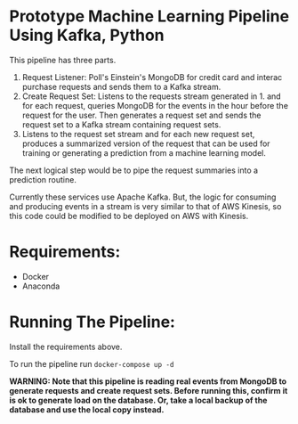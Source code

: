 # Prototype Machine Learning Pipeline Using Kafka, Python

This pipeline has three parts.

1. Request Listener: Poll's Einstein's MongoDB for credit card and interac purchase requests and sends them to a Kafka stream.
2. Create Request Set: Listens to the requests stream generated in 1. and for each request, queries MongoDB for the events in the hour before the request for the user. Then generates a request set and sends the request set to a Kafka stream containing request sets.
3. Listens to the request set stream and for each new request set, produces a summarized version of the request that can be used for training or generating a prediction from a machine learning model.

The next logical step would be to pipe the request summaries into a prediction routine.

Currently these services use Apache Kafka. But, the logic for consuming and producing events in a stream is very similar to that of AWS Kinesis, so this code could be modified to be deployed on AWS with Kinesis.

# Requirements:

- Docker
- Anaconda

# Running The Pipeline:

Install the requirements above.

To run the pipeline run `docker-compose up -d`

**WARNING: Note that this pipeline is reading real events from MongoDB to generate requests and create request sets. Before running this, confirm it is ok to generate load on the database. Or, take a local backup of the database and use the local copy instead.**